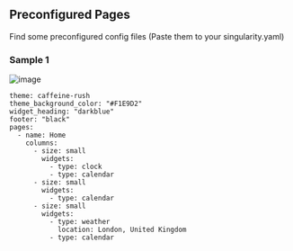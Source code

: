 ## Preconfigured Pages

Find some preconfigured config files
(Paste them to your singularity.yaml)

### Sample 1

![image](https://github.com/user-attachments/assets/d8d4732f-7adf-483c-aed3-241793e47179)
```
theme: caffeine-rush
theme_background_color: "#F1E9D2"
widget_heading: "darkblue"
footer: "black"
pages:
  - name: Home
    columns:
      - size: small
        widgets:
          - type: clock
          - type: calendar
      - size: small
        widgets:
          - type: calendar
      - size: small
        widgets:
          - type: weather
            location: London, United Kingdom
          - type: calendar
```
